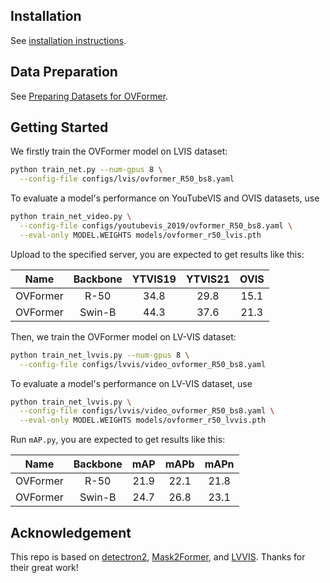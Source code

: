 ## Installation

See [installation instructions](INSTALL.md).

## Data Preparation
See [Preparing Datasets for OVFormer](./datasets/README.md).

##  Getting Started
We firstly train the OVFormer model on LVIS dataset:
```bash
python train_net.py --num-gpus 8 \
  --config-file configs/lvis/ovformer_R50_bs8.yaml
```
To evaluate a model's performance on YouTubeVIS and OVIS datasets, use
```bash
python train_net_video.py \
  --config-file configs/youtubevis_2019/ovformer_R50_bs8.yaml \
  --eval-only MODEL.WEIGHTS models/ovformer_r50_lvis.pth
```
Upload to the specified server, you are expected to get results like this:

|    Name     | Backbone | YTVIS19 | YTVIS21 | OVIS |
|:-----------:|:--------:|:-------:|:-------:|:----:|
|  OVFormer   |   R-50   |  34.8   |  29.8   | 15.1 |
|  OVFormer   |  Swin-B  |  44.3   |  37.6   | 21.3 | 

Then, we train the OVFormer model on LV-VIS dataset:
```bash
python train_net_lvvis.py --num-gpus 8 \
  --config-file configs/lvvis/video_ovformer_R50_bs8.yaml
```
To evaluate a model's performance on LV-VIS dataset, use
```bash
python train_net_lvvis.py \
  --config-file configs/lvvis/video_ovformer_R50_bs8.yaml \
  --eval-only MODEL.WEIGHTS models/ovformer_r50_lvvis.pth
```
Run ```mAP.py```, you are expected to get results like this:

|    Name     | Backbone | mAP  | mAPb | mAPn |
|:-----------:|:--------:|:----:|:----:|:----:|
|  OVFormer   |   R-50   | 21.9 | 22.1 | 21.8 |
|  OVFormer   |  Swin-B  | 24.7 | 26.8 | 23.1 |


## Acknowledgement

This repo is based on [detectron2](https://github.com/facebookresearch/detectron2), 
[Mask2Former](https://github.com/facebookresearch/Mask2Former),
and [LVVIS](https://github.com/haochenheheda/LVVIS). Thanks for their great work!
